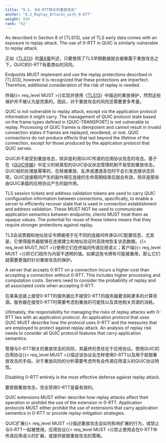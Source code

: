 ```yaml
---
title: "9.2. 与0-RTT相关的重放攻击"
anchor: "9.2_Replay_Attacks_with_0-RTT"
weight: 920
rank: "h2"
---
```


As described in Section 8 of [TLS13], use of TLS early data comes with an exposure to replay attack. The use of 0-RTT in QUIC is similarly vulnerable to replay attack.

正如《[TLS13]()》的[第8章]()所述，只要使用了TLS早期数据就会被暴露于重放攻击之下。QUIC的0-RTT有着类似的风险。

Endpoints MUST implement and use the replay protections described in [TLS13], however it is recognized that these protections are imperfect. Therefore, additional consideration of the risk of replay is needed.

终端{{< req_level MUST >}}实现并使用《[TLS13]()》中描述的重放保护，然而这些保护并不被认为是完美的。因此，对于重放攻击的风险还需要更多考量。

QUIC is not vulnerable to replay attack, except via the application protocol information it might carry. The management of QUIC protocol state based on the frame types defined in [QUIC-TRANSPORT] is not vulnerable to replay. Processing of QUIC frames is idempotent and cannot result in invalid connection states if frames are replayed, reordered, or lost. QUIC connections do not produce effects that last beyond the lifetime of the connection, except for those produced by the application protocol that QUIC serves.

QUIC并不易受到重放攻击，除非是利用QUIC传递的应用协议信息的攻击。基于在《[QUIC传输]()》中定义的帧类型的QUIC协议状态管理机制不易受到重放攻击。QUIC帧的处理是幂等的，在帧被重放、乱序或遭遇丢包时不会引发连接状态异常。QUIC连接期间产生的副作用在连接的生命周期结束后就会失效，除非是那些由QUIC承载的应用协议产生的副作用。

TLS session tickets and address validation tokens are used to carry QUIC configuration information between connections, specifically, to enable a server to efficiently recover state that is used in connection establishment and address validation. These MUST NOT be used to communicate application semantics between endpoints; clients MUST treat them as opaque values. The potential for reuse of these tokens means that they require stronger protections against replay.

TLS会话票据和地址验证令牌被用于在不同的连接间传递QUIC配置信息，尤其是，它使得服务器能够在连接建立和地址验证时高效地恢复状态数据。{{< req_level MUST_NOT >}}使用它们在终端间传递应用语义；客户端{{< req_level MUST >}}将它们视作为内容不透明的值。如果这些令牌有可能被重用，那么它们就需要更强的针对重放攻击的保护。

A server that accepts 0-RTT on a connection incurs a higher cost than accepting a connection without 0-RTT. This includes higher processing and computation costs. Servers need to consider the probability of replay and all associated costs when accepting 0-RTT.

在某条连接上接受0-RTT的服务器比不接受0-RTT的服务器要消耗更多的计算资源。服务器在接受0-RTT时需要考虑到重放的可能性以及其他相关资源的消耗。

Ultimately, the responsibility for managing the risks of replay attacks with 0-RTT lies with an application protocol. An application protocol that uses QUIC MUST describe how the protocol uses 0-RTT and the measures that are employed to protect against replay attack. An analysis of replay risk needs to consider all QUIC protocol features that carry application semantics.

管理与0-RTT相关的重放攻击的风险，其最终的责任在于应用协议。使用QUIC的应用协议{{< req_level MUST >}}描述该协议会怎样使用0-RTT以及用于抵御重放攻击的手段。对于重放风险的分析需要考虑所有会传递应用语义的QUIC协议特性。

Disabling 0-RTT entirely is the most effective defense against replay attack.

要抵御重放攻击，完全禁用0-RTT是最有效的。

QUIC extensions MUST either describe how replay attacks affect their operation or prohibit the use of the extension in 0-RTT. Application protocols MUST either prohibit the use of extensions that carry application semantics in 0-RTT or provide replay mitigation strategies.

QUIC扩展{{< req_level MUST >}}描述重放攻击会如何影响扩展的行为，或禁止与0-RTT一起被使用。应用协议{{< req_level MUST >}}禁止使用会在0-RTT中传递应用语义的扩展，或提供抵御重放攻击的策略。
